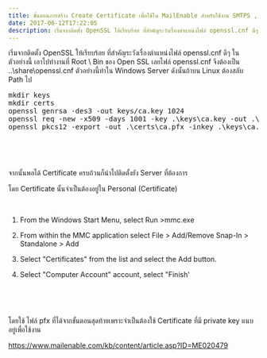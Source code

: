 ```yaml
---
title: ขั้นตอนการสร้าง Create Certificate เพื่อใช้ใน MailEnable สำหรับใช้งาน SMTPS , IMAPS
date: 2017-06-12T17:22:05
description: เริ่มจากติดตั้ง OpenSSL ให้เรียบร้อย ที่สำคัญระวังเรื่องตำแหน่งไฟล์ openssl.cnf ดีๆ ในตัวอย่างนี้ เอาไปทำงานที่ Root \ Bin ของ Open SSL เลยไฟล์ openssl.cnf จึงต้องเป็น ..\share\openssl.cnf ตัวอย่างนี้
---
```


เริ่มจากติดตั้ง OpenSSL ให้เรียบร้อย ที่สำคัญระวังเรื่องตำแหน่งไฟล์ openssl.cnf ดีๆ ในตัวอย่างนี้ เอาไปทำงานที่ Root \ Bin ของ Open SSL เลยไฟล์ openssl.cnf จึงต้องเป็น ..\share\openssl.cnf ตัวอย่างนี้ทำใน Windows Server ดังนั้นถ้าบน Linux ต้องสลับ Path ไป 


<pre class="lang:default decode:true">mkdir keys
mkdir certs
openssl genrsa -des3 -out keys/ca.key 1024
openssl req -new -x509 -days 1001 -key .\keys\ca.key -out .\certs\ca.cer -config ..\share\openssl.cnf
openssl pkcs12 -export -out .\certs\ca.pfx -inkey .\keys\ca.key -in .\certs\ca.cer</pre>
&nbsp;

&nbsp;

จากนั้นพอได้ Certificate ครบถ้วนก็นำไปติดตั้งยัง Server ที่ต้องการ

โดย Certificate นั้นจำเป็นต้องอยู่ใน Personal (Certificate)

&nbsp;

1. From the Windows Start Menu, select Run &gt;mmc.exe

2. From within the MMC application select File &gt; Add/Remove Snap-In &gt; Standalone &gt; Add

3. Select "Certificates" from the list and select the Add button.

4. Select "Computer Account" account, select "Finish'

&nbsp;

&nbsp;

โดยใช้ ไฟล์ pfx ที่ได้จากขั้นตอนสุดท้ายเพราะจำเป็นต้องใช้ Certificate ที่มี private key แนบอยู่เพื่อใช้งาน


https://www.mailenable.com/kb/content/article.asp?ID=ME020479
